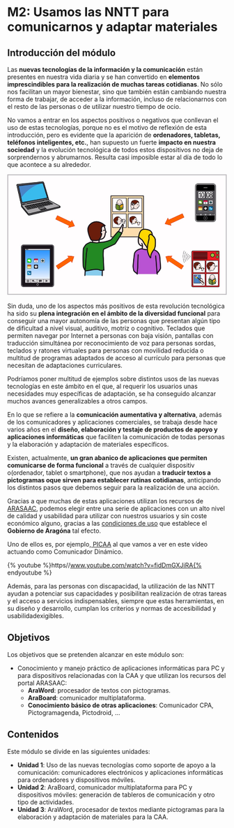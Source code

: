 
# M2: Usamos las NNTT para comunicarnos y adaptar materiales

## Introducción del módulo

Las **nuevas tecnologías de la información y la comunicación** están presentes en nuestra vida diaria y se han convertido en **elementos imprescindibles para la realización de muchas tareas cotidianas**. No sólo nos facilitan un mayor bienestar, sino que también están cambiando nuestra forma de trabajar, de acceder a la información, incluso de relacionarnos con el resto de las personas o de utilizar nuestro tiempo de ocio.

No vamos a entrar en los aspectos positivos o negativos que conllevan el uso de estas tecnologías, porque no es el motivo de reflexión de esta introducción, pero es evidente que la aparición de **ordenadores, tabletas, teléfonos inteligentes, etc.**, han supuesto un fuerte **impacto en nuestra sociedad** y la evolución tecnológica de todos estos dispositivos no deja de sorprendernos y abrumarnos. Resulta casi imposible estar al día de todo lo que acontece a su alrededor.


![2.1. "Nuevas Tecnologías aplicadas a la comunicación aumentativa y alternativa" Autores: José Manuel Marcos y David Romero Licencia: CC BY-NC-SA](img/TECNO.jpg)

Sin duda, uno de los aspectos más positivos de esta revolución tecnológica ha sido su **plena integración en el ámbito de la diversidad funcional** para conseguir una mayor autonomía de las personas que presentan algún tipo de dificultad a nivel visual, auditivo, motriz o cognitivo. Teclados que permiten navegar por Internet a personas con baja visión, pantallas con traducción simultánea por reconocimiento de voz para personas sordas, teclados y ratones virtuales para personas con movilidad reducida o multitud de programas adaptados de acceso al currículo para personas que necesitan de adaptaciones curriculares.

Podríamos poner multitud de ejemplos sobre distintos usos de las nuevas tecnologías en este ámbito en el que, al requerir los usuarios unas necesidades muy específicas de adaptación, se ha conseguido alcanzar muchos avances generalizables a otros campos.

En lo que se refiere a la **comunicación aumentativa y alternativa**, además de los comunicadores y aplicaciones comerciales, se trabaja desde hace varios años en el **diseño, elaboración y testaje de productos de apoyo y aplicaciones informáticas** que faciliten la comunicación de todas personas y la elaboración y adaptación de materiales específicos.

Existen, actualmente, **un gran abanico de aplicaciones que permiten comunicarse de forma funcional** a través de cualquier dispositiv o(ordenador, tablet o smartphone), que nos ayudan a **traducir textos a pictogramas oque sirven para establecer rutinas cotidianas**, anticipando los distintos pasos que debemos seguir para la realización de una acción.

Gracias a que muchas de estas aplicaciones utilizan los recursos de [ARASAAC](http://arasaac.org/), podemos elegir entre una serie de aplicaciones con un alto nivel de calidad y usabilidad para utilizar con nuestros usuarios y sin coste económico alguno, gracias a las [condiciones de uso](http://arasaac.org/condiciones_uso.php) que establece el **Gobierno de Aragóna** tal efecto.

Uno de ellos es, por ejemplo,[ PICAA](http://asistic.ugr.es/picaa/) al que vamos a ver en este vídeo actuando como Comunicador Dinámico.

{% youtube %}https//www.youtube.com/watch?v=fidDmGXJiRA{% endyoutube %}

Además, para las personas con discapacidad, la utilización de las NNTT ayudan a potenciar sus capacidades y posibilitan realización de otras tareas y el acceso a servicios indispensables, siempre que estas herramientas, en su diseño y desarrollo, cumplan los criterios y normas de accesibilidad y usabilidadexigibles.

## Objetivos

Los objetivos que se pretenden alcanzar en este módulo son:

* Conocimiento y manejo práctico de aplicaciones informáticas para PC y para dispositivos relacionadas con la CAA y que utilizan los recursos del portal ARASAAC:
    * **AraWord**: procesador de textos con pictogramas.
    * **AraBoard**: comunicador multiplataforma.
    * **Conocimiento básico de otras aplicaciones**: Comunicador CPA, Pictogramagenda, Pictodroid, ...

## Contenidos

Este módulo se divide en las siguientes unidades:

- **Unidad 1**: Uso de las nuevas tecnologías como soporte de apoyo a la comunicación: comunicadores electrónicos y aplicaciones informáticas para ordenadores y dispositivos móviles.
- **Unidad 2**: AraBoard, comunicador multiplataforma para PC y dispositivos móviles: generación de tableros de comunicación y otro tipo de actividades.
- **Unidad 3**: AraWord, procesador de textos mediante pictogramas para la elaboración y adaptación de materiales para la CAA.

